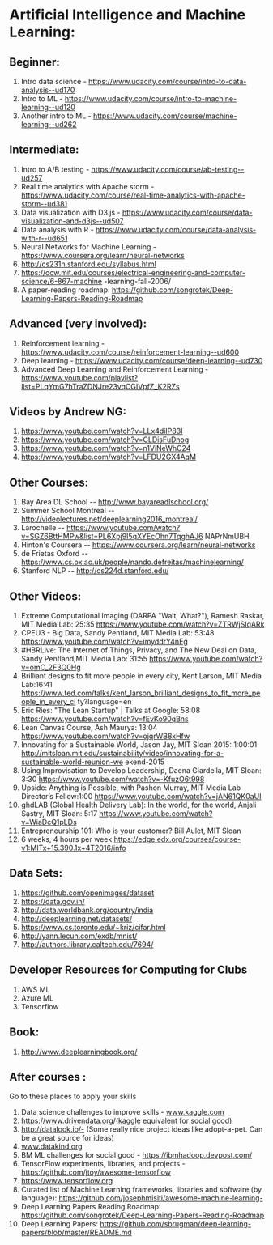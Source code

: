 # Artificial Intelligence and Machine Learning:

## Beginner:
1. Intro data science - https://www.udacity.com/course/intro-to-data-analysis--ud170
2. Intro to ML - https://www.udacity.com/course/intro-to-machine-learning--ud120
3. Another intro to ML - https://www.udacity.com/course/machine-learning--ud262

## Intermediate:
1.	Intro to A/B testing - https://www.udacity.com/course/ab-testing--ud257
2.	Real time analytics with Apache storm - https://www.udacity.com/course/real-time-analytics-with-apache-storm--ud381
3.	Data visualization with D3.js - https://www.udacity.com/course/data-visualization-and-d3js--ud507
4.	Data analysis with R - https://www.udacity.com/course/data-analysis-with-r--ud651
5.	Neural Networks for Machine Learning - https://www.coursera.org/learn/neural-networks
6.	http://cs231n.stanford.edu/syllabus.html
7.	https://ocw.mit.edu/courses/electrical-engineering-and-computer-science/6-867-machine -learning-fall-2006/
8.	A paper-reading roadmap: https://github.com/songrotek/Deep-Learning-Papers-Reading-Roadmap

## Advanced (very involved):
1.	Reinforcement learning - https://www.udacity.com/course/reinforcement-learning--ud600
2.	Deep learning - https://www.udacity.com/course/deep-learning--ud730
3.	Advanced Deep Learning and Reinforcement Learning - https://www.youtube.com/playlist?list=PLqYmG7hTraZDNJre23vqCGIVpfZ_K2RZs

## Videos by Andrew NG:
1.	https://www.youtube.com/watch?v=LLx4diIP83I
2.	https://www.youtube.com/watch?v=CLDisFuDnog
3.	https://www.youtube.com/watch?v=n1ViNeWhC24
4.	https://www.youtube.com/watch?v=LFDU2GX4AqM

## Other Courses:
1.	Bay Area DL School -- http://www.bayareadlschool.org/
2.	Summer School Montreal -- http://videolectures.net/deeplearning2016_montreal/
3.	Larochelle -- https://www.youtube.com/watch?v=SGZ6BttHMPw&list=PL6Xpj9I5qXYEcOhn7TqghAJ6 NAPrNmUBH
4.	Hinton's Coursera -- https://www.coursera.org/learn/neural-networks
5.	de Frietas Oxford -- https://www.cs.ox.ac.uk/people/nando.defreitas/machinelearning/
6.	Stanford NLP -- http://cs224d.stanford.edu/

## Other Videos:

1.	Extreme Computational Imaging (DARPA "Wait, What?"), Ramesh Raskar, MIT Media Lab: 25:35 https://www.youtube.com/watch?v=ZTRWjSIqARk
2.	CPEU3 - Big Data, Sandy Pentland, MIT Media Lab: 53:48 https://www.youtube.com/watch?v=imyddrY4nEg
3.	#HBRLive: The Internet of Things, Privacy, and The New Deal on Data, Sandy Pentland,MIT Media Lab: 31:55 https://www.youtube.com/watch?v=omC_2F3Q0Hg
4.	Brilliant designs to fit more people in every city, Kent Larson, MIT Media Lab:16:41 https://www.ted.com/talks/kent_larson_brilliant_designs_to_fit_more_people_in_every_ci ty?language=en
5.	Eric Ries: "The Lean Startup" | Talks at Google: 58:08 https://www.youtube.com/watch?v=fEvKo90qBns
6.	Lean Canvas Course, Ash Maurya: 13:04 https://www.youtube.com/watch?v=ojqrWB8xHfw
7.	Innovating for a Sustainable World, Jason Jay, MIT Sloan 2015: 1:00:01 http://mitsloan.mit.edu/sustainability/video/innovating-for-a-sustainable-world-reunion-we ekend-2015
8.	Using Improvisation to Develop Leadership, Daena Giardella, MIT Sloan: 3:30 https://www.youtube.com/watch?v=-KfuzO6t998
9.	Upside: Anything is Possible, with Pashon Murray, MIT Media Lab Director’s Fellow:1:00 https://www.youtube.com/watch?v=jAN61QK0aUI
10.	ghdLAB (Global Health Delivery Lab): In the world, for the world, Anjali Sastry, MIT Sloan: 5:17 https://www.youtube.com/watch?v=WiaDcQ1pLDs
11.	Entrepreneurship 101: Who is your customer? Bill Aulet, MIT Sloan
12.	6 weeks, 4 hours per week https://edge.edx.org/courses/course-v1:MITx+15.390.1x+4T2016/info

## Data Sets:
1.	https://github.com/openimages/dataset
2.	https://data.gov.in/
3.	http://data.worldbank.org/country/india
4.	http://deeplearning.net/datasets/
5.	https://www.cs.toronto.edu/~kriz/cifar.html
6.	http://yann.lecun.com/exdb/mnist/
7.	http://authors.library.caltech.edu/7694/
 

## Developer Resources for Computing for Clubs
1.	AWS ML
2.	Azure ML
3.	Tensorflow

## Book: 
1. http://www.deeplearningbook.org/

## After courses :
Go to these places to apply your skills
1.	Data science challenges to improve skills - www.kaggle.com
2.	https://www.drivendata.org/(kaggle equivalent for social good)
3.	http://datalook.io/- (Some really nice project ideas like adopt-a-pet. Can be a great source for ideas)
4.	www.datakind.org
5.	BM ML challenges for social good - https://ibmhadoop.devpost.com/
6.	TensorFlow experiments, libraries, and projects -https://github.com/jtoy/awesome-tensorflow
7.	https://www.tensorflow.org
8.	Curated list of Machine Learning frameworks, libraries and software (by language): https://github.com/josephmisiti/awesome-machine-learning-
9.	Deep Learning Papers Reading Roadmap: https://github.com/songrotek/Deep-Learning-Papers-Reading-Roadmap
10.	Deep Learning Papers: https://github.com/sbrugman/deep-learning-papers/blob/master/README.md

